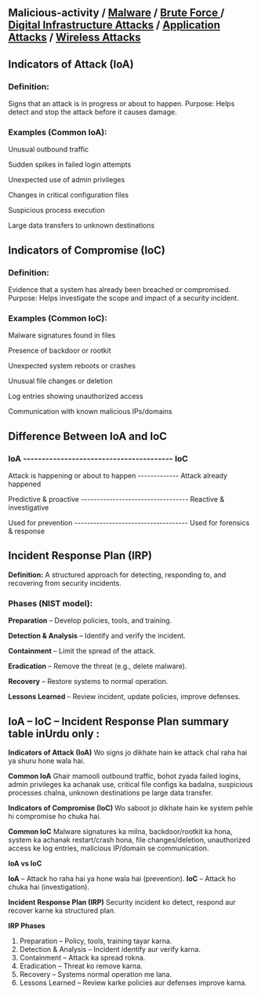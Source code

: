 ## Malicious-activity / **[Malware](https://github.com/sherazi1214/Malware)** / **[Brute Force ](https://github.com/sherazi1214/Brute-Force-)** / **[Digital Infrastructure Attacks](https://github.com/sherazi1214/Digital-Infrastructure-Attacks)** / **[Application Attacks](https://github.com/sherazi1214/Application-Attacks)** / **[Wireless Attacks ](https://github.com/sherazi1214/Wireless-Attacks-)**

## Indicators of Attack (IoA)
### Definition:
Signs that an attack is in progress or about to happen.
Purpose: Helps detect and stop the attack before it causes damage.

### Examples (Common IoA):

Unusual outbound traffic

Sudden spikes in failed login attempts

Unexpected use of admin privileges

Changes in critical configuration files

Suspicious process execution

Large data transfers to unknown destinations

## Indicators of Compromise (IoC)
### Definition:
Evidence that a system has already been breached or compromised.
Purpose: Helps investigate the scope and impact of a security incident.

### Examples (Common IoC):

Malware signatures found in files

Presence of backdoor or rootkit

Unexpected system reboots or crashes

Unusual file changes or deletion

Log entries showing unauthorized access

Communication with known malicious IPs/domains

## Difference Between IoA and IoC

### IoA ----------------------------------------	IoC

Attack is happening or about to happen -------------	Attack already happened

Predictive & proactive ----------------------------------	Reactive & investigative

Used for prevention ------------------------------------	Used for forensics & response

## Incident Response Plan (IRP)
**Definition:**
A structured approach for detecting, responding to, and recovering from security incidents.

### Phases (NIST model):

**Preparation** – Develop policies, tools, and training.

**Detection & Analysis** – Identify and verify the incident.

**Containment** – Limit the spread of the attack.

**Eradication** – Remove the threat (e.g., delete malware).

**Recovery** – Restore systems to normal operation.

**Lessons Learned** – Review incident, update policies, improve defenses.

##  IoA – IoC – Incident Response Plan summary table inUrdu only :

**Indicators of Attack (IoA)**	Wo signs jo dikhate hain ke attack chal raha hai ya shuru hone wala hai.

**Common IoA**	Ghair mamooli outbound traffic, bohot zyada failed logins, admin privileges ka achanak use, critical file configs ka badalna, suspicious processes chalna, unknown destinations pe large data transfer.

**Indicators of Compromise (IoC)**	Wo saboot jo dikhate hain ke system pehle hi compromise ho chuka hai.

**Common IoC**	Malware signatures ka milna, backdoor/rootkit ka hona, system ka achanak restart/crash hona, file changes/deletion, unauthorized access ke log entries, malicious IP/domain se communication.

**IoA vs IoC**

**IoA** – Attack ho raha hai ya hone wala hai (prevention).
**IoC** – Attack ho chuka hai (investigation).

**Incident Response Plan (IRP)**
Security incident ko detect, respond aur recover karne ka structured plan.

**IRP Phases**

1. Preparation – Policy, tools, training tayar karna.
2. Detection & Analysis – Incident identify aur verify karna.
3. Containment – Attack ka spread rokna.
4. Eradication – Threat ko remove karna.
5. Recovery – Systems normal operation me lana.
6. Lessons Learned – Review karke policies aur defenses improve karna.
